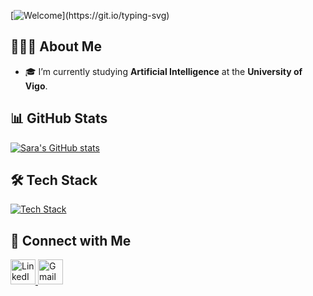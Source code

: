 [![Welcome](https://readme-typing-svg.demolab.com?font=Fira+Code&pause=1000&color=FF1493&width=435&lines=Welcome+to+my+profile!👋🏼;I'm+an+AI+enthusiast!)](https://git.io/typing-svg)


## 👩🏼‍💻 About Me

- 🎓 I’m currently studying **Artificial Intelligence** at the **University of Vigo**.

## 📊 GitHub Stats

<p align="left">
  <a href="https://github.com/saraportto">
    <img src="https://github-readme-stats.vercel.app/api?username=saraportto&show_icons=true&theme=transparent&title_color=FF1493&icon_color=FF1493&text_color=FF1493" alt="Sara's GitHub stats"/>
  </a>
</p>


## 🛠️ Tech Stack

<p align="left">
  <a href="https://skillicons.dev">
    <img src="https://skillicons.dev/icons?i=python,vscode,sklearn,java" alt="Tech Stack" />
  </a>
</p>

## 🤝 Connect with Me

<p align="left">
  <a href="https://www.linkedin.com/in/sara-porto-%C3%A1lvarez-aba103355/">
    <img src="https://skillicons.dev/icons?i=linkedin" alt="LinkedIn" width="40" height="40"/>
  </a>
  <a href="mailto:saraportoalvarez@gmail.com">
    <img src="https://skillicons.dev/icons?i=gmail" alt="Gmail" width="40" height="40"/>
  </a>
</p>
